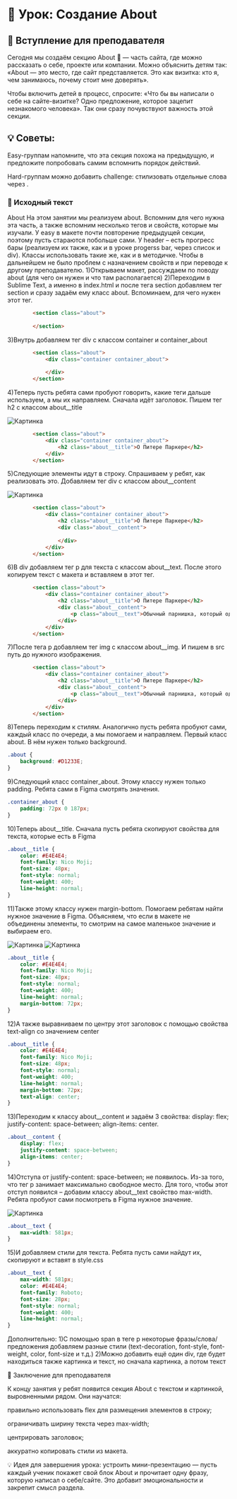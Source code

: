 # 🚀 Урок: Создание About
## 🎤 Вступление для преподавателя

Сегодня мы создаём секцию About 🧩 — часть сайта, где можно рассказать о себе, проекте или компании.
Можно объяснить детям так: «About — это место, где сайт представляется. Это как визитка: кто я, чем занимаюсь, почему стоит мне доверять».

Чтобы включить детей в процесс, спросите: «Что бы вы написали о себе на сайте-визитке? Одно предложение, которое зацепит незнакомого человека». Так они сразу почувствуют важность этой секции.

## 💡 Советы:

Easy-группам напомните, что эта секция похожа на предыдущую, и предложите попробовать самим вспомнить порядок действий.

Hard-группам можно добавить challenge: стилизовать отдельные слова через <span>.

### 📖 Исходный текст

About
На этом занятии мы реализуем about. Вспомним для чего нужна эта часть, а также вспомним несколько тегов и свойств, которые мы изучали.
У easy в макете почти повторение предыдущей секции, поэтому пусть стараются побольше сами. У header – есть прогресс бары (реализуем их также, как и в уроке progerss bar, через список и div).
Классы использовать такие же, как и в методичке. Чтобы в дальнейшем не было проблем с назначением свойств и при переводе к другому преподавателю.
1)Открываем макет, рассуждаем по поводу about (для чего он нужен и что там располагается)
2)Переходим в Sublime Text, а именно в index.html и после тега section добавляем тег section и сразу задаём ему класс about. Вспоминаем, для чего нужен этот тег.
```html
		<section class="about">
			
		</section>
```
3)Внутрь добавляем тег div с классом container и container_about
```html
		<section class="about">
			<div class="container container_about">
				
			</div>
		</section>
```
4)Теперь пусть ребята сами пробуют говорить, какие теги дальше используем, а мы их направляем. Сначала идёт заголовок. Пишем тег h2 с классом about__title

<img src="images Picture(65).png" alt="Картинка">

```html
		<section class="about">
			<div class="container container_about">
				<h2 class="about__title">О Питере Паркере</h2>
			</div>
		</section>
```
5)Следующие элементы идут в строку. Спрашиваем у ребят, как реализовать это. Добавляем тег div с классом about__content

<img src="images Picture(65).png" alt="Картинка">

```html
		<section class="about">
			<div class="container container_about">
				<h2 class="about__title">О Питере Паркере</h2>
				<div class="about__content">
					
				</div>
			</div>
		</section>
```
6)В div добавляем тег p для текста с классом about__text. После этого копируем текст с макета и вставляем в этот тег.
```html
		<section class="about">
			<div class="container container_about">
				<h2 class="about__title">О Питере Паркере</h2>
				<div class="about__content">
					<p class="about__text">Обычный парнишка, который однажды был укушен радиоактивным пауком, после чего в школе он обнаружил в себе силу и способности, подобные паукам. Вскоре он смог ползать по стенам и предчувствовать опасность, а позже даже изобрёл свою паутину и прибор для её испускания, чтобы передвигаться на ней. После смерти дяди Бена, в которой отчасти был виновен сам Питер, он понял, что означали слова его дяди «с великой силой приходит и великая ответственность», после чего он стал Человеком-Пауком (англ. Spider-Man).</p>
				</div>
			</div>
		</section>
```
7)После тега p добавляем тег img с классом about__img. И пишем в src путь до нужного изображения.
```html
		<section class="about">
			<div class="container container_about">
				<h2 class="about__title">О Питере Паркере</h2>
				<div class="about__content">
					<p class="about__text">Обычный парнишка, который однажды был укушен радиоактивным пауком, после чего в школе он обнаружил в себе силу и способности, подобные паукам. Вскоре он смог ползать по стенам и предчувствовать опасность, а позже даже изобрёл свою паутину и прибор для её испускания, чтобы передвигаться на ней. После смерти дяди Бена, в которой отчасти был виновен сам Питер, он понял, что означали слова его дяди «с великой силой приходит и великая ответственность», после чего он стал Человеком-Пауком (англ. Spider-Man).</p>
				</div>
			</div>
		</section>
```
8)Теперь переходим к стилям. Аналогично пусть ребята пробуют сами, каждый класс по очереди, а мы помогаем и направляем. Первый класс about. В нём нужен только background.
```css
.about {
	background: #D1233E;
}
```
9)Следующий класс container_about. Этому классу нужен только padding. Ребята сами в Figma смотрять значения.
```css
.container_about {
	padding: 72px 0 187px;
}
```
10)Теперь about__title. Сначала пусть ребята скопируют свойства для текста, которые есть в Figma
```css
.about__title {
	color: #E4E4E4;
	font-family: Nico Moji;
	font-size: 48px;
	font-style: normal;
	font-weight: 400;
	line-height: normal;
}
```
11)Также этому классу нужен margin-bottom. Помогаем ребятам найти нужное значение в Figma. Объясняем, что если в макете не объединены элементы, то смотрим на самое маленькое значение и выбираем его.

<img src="images Picture(65).png" alt="Картинка">

<img src="images Picture(65).png" alt="Картинка">


```css
.about__title {
	color: #E4E4E4;
	font-family: Nico Moji;
	font-size: 48px;
	font-style: normal;
	font-weight: 400;
	line-height: normal;
	margin-bottom: 72px;
}
```
12)А также выравниваем по центру этот заголовок с помощью свойства text-align со значением center
```css
.about__title {
	color: #E4E4E4;
	font-family: Nico Moji;
	font-size: 48px;
	font-style: normal;
	font-weight: 400;
	line-height: normal;
	margin-bottom: 72px;
	text-align: center;
}
```
13)Переходим к классу about__content и задаём 3 свойства: display: flex; justify-content: space-between; align-items: center.
```css
.about__content {
	display: flex;
	justify-content: space-between;
	align-items: center;
}
```
14)Отступа от justify-content: space-between; не появилось. Из-за того, что тег p занимает максимально свободное место. Для того, чтобы этот отступ появился – добавим классу about__text свойство max-width. Ребята пробуют сами посмотреть в Figma нужное значение.

<img src="images Picture(65).png" alt="Картинка">

```css
.about__text {
	max-width: 581px;
}
```
15)И добавляем стили для текста. Ребята пусть сами найдут их, скопируют и вставят в style.css
```css
.about__text {
	max-width: 581px;
	color: #E4E4E4;
	font-family: Roboto;
	font-size: 28px;
	font-style: normal;
	font-weight: 400;
	line-height: normal;
}
```
Дополнительно:
1)С помощью span в теге p некоторые фразы/слова/предложения добавляем разные стили (text-decoration, font-style, font-weight, color, font-size и т.д.)
2)Можно добавить ещё один div, где будет находиться также картинка и текст, но сначала картинка, а потом текст

🎯 Заключение для преподавателя

К концу занятия у ребят появится секция About с текстом и картинкой, выровненными рядом.
Они научатся:

правильно использовать flex для размещения элементов в строку;

ограничивать ширину текста через max-width;

центрировать заголовок;

аккуратно копировать стили из макета.

💡 Идея для завершения урока:
устроить мини-презентацию — пусть каждый ученик покажет свой блок About и прочитает одну фразу, которую написал о себе/сайте. Это добавит эмоциональности и закрепит смысл раздела.
